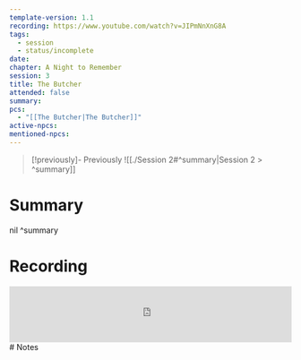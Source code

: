 ```yaml
---
template-version: 1.1
recording: https://www.youtube.com/watch?v=JIPmNnXnG8A
tags:
  - session
  - status/incomplete
date: 
chapter: A Night to Remember
session: 3
title: The Butcher
attended: false
summary: 
pcs:
  - "[[The Butcher|The Butcher]]"
active-npcs: 
mentioned-npcs:
---
```


> [!previously]- Previously
> ![[./Session 2#^summary|Session 2 > ^summary]]

# Summary
nil ^summary
# Recording
<iframe width="100%" height="100" src="https://www.youtube.com/embed/JIPmNnXnG8A?modestbranding=1&rel=0" title="VtM Shadows of Boston - Session 4 - Torpor" frameborder="0"></iframe>
# Notes

